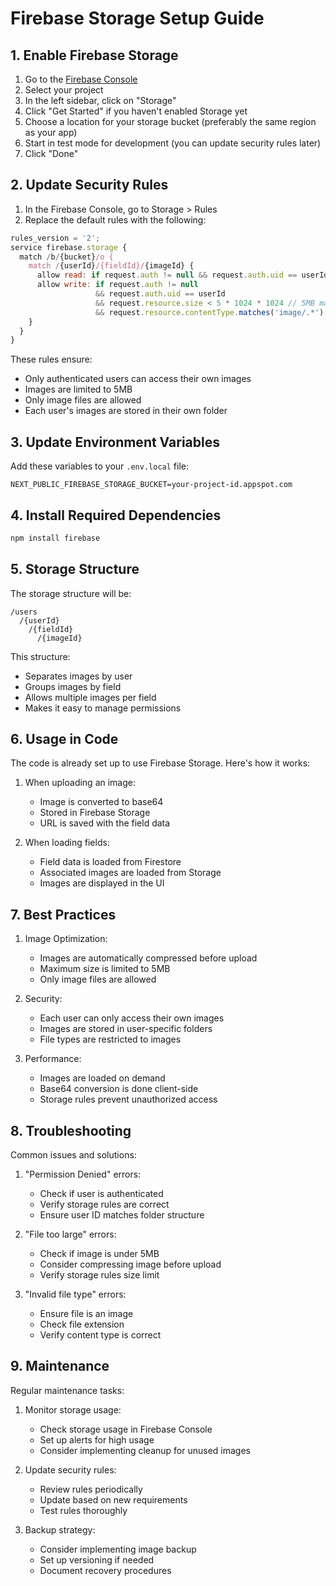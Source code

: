 # Firebase Storage Setup Guide

## 1. Enable Firebase Storage

1. Go to the [Firebase Console](https://console.firebase.google.com/)
2. Select your project
3. In the left sidebar, click on "Storage"
4. Click "Get Started" if you haven't enabled Storage yet
5. Choose a location for your storage bucket (preferably the same region as your app)
6. Start in test mode for development (you can update security rules later)
7. Click "Done"

## 2. Update Security Rules

1. In the Firebase Console, go to Storage > Rules
2. Replace the default rules with the following:

```javascript
rules_version = '2';
service firebase.storage {
  match /b/{bucket}/o {
    match /{userId}/{fieldId}/{imageId} {
      allow read: if request.auth != null && request.auth.uid == userId;
      allow write: if request.auth != null 
                   && request.auth.uid == userId
                   && request.resource.size < 5 * 1024 * 1024 // 5MB max
                   && request.resource.contentType.matches('image/.*');
    }
  }
}
```

These rules ensure:
- Only authenticated users can access their own images
- Images are limited to 5MB
- Only image files are allowed
- Each user's images are stored in their own folder

## 3. Update Environment Variables

Add these variables to your `.env.local` file:

```env
NEXT_PUBLIC_FIREBASE_STORAGE_BUCKET=your-project-id.appspot.com
```

## 4. Install Required Dependencies

```bash
npm install firebase
```

## 5. Storage Structure

The storage structure will be:
```
/users
  /{userId}
    /{fieldId}
      /{imageId}
```

This structure:
- Separates images by user
- Groups images by field
- Allows multiple images per field
- Makes it easy to manage permissions

## 6. Usage in Code

The code is already set up to use Firebase Storage. Here's how it works:

1. When uploading an image:
   - Image is converted to base64
   - Stored in Firebase Storage
   - URL is saved with the field data

2. When loading fields:
   - Field data is loaded from Firestore
   - Associated images are loaded from Storage
   - Images are displayed in the UI

## 7. Best Practices

1. Image Optimization:
   - Images are automatically compressed before upload
   - Maximum size is limited to 5MB
   - Only image files are allowed

2. Security:
   - Each user can only access their own images
   - Images are stored in user-specific folders
   - File types are restricted to images

3. Performance:
   - Images are loaded on demand
   - Base64 conversion is done client-side
   - Storage rules prevent unauthorized access

## 8. Troubleshooting

Common issues and solutions:

1. "Permission Denied" errors:
   - Check if user is authenticated
   - Verify storage rules are correct
   - Ensure user ID matches folder structure

2. "File too large" errors:
   - Check if image is under 5MB
   - Consider compressing image before upload
   - Verify storage rules size limit

3. "Invalid file type" errors:
   - Ensure file is an image
   - Check file extension
   - Verify content type is correct

## 9. Maintenance

Regular maintenance tasks:

1. Monitor storage usage:
   - Check storage usage in Firebase Console
   - Set up alerts for high usage
   - Consider implementing cleanup for unused images

2. Update security rules:
   - Review rules periodically
   - Update based on new requirements
   - Test rules thoroughly

3. Backup strategy:
   - Consider implementing image backup
   - Set up versioning if needed
   - Document recovery procedures 
